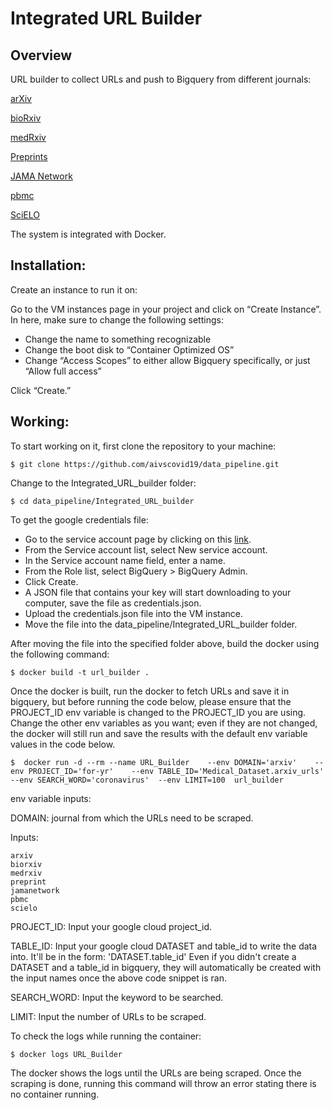# Integrated URL Builder

## Overview

URL builder to collect URLs and push to Bigquery from different journals:

[arXiv](http://export.arxiv.org/)

[bioRxiv](https://www.biorxiv.org/)

[medRxiv](https://www.medrxiv.org/)

[Preprints](https://www.preprints.org/)

[JAMA Network](https://jamanetwork.com/)

[pbmc](http://pbmc.ibmc.msk.ru/)

[SciELO](https://search.scielo.org/)

The system is integrated with Docker.

## Installation:

Create an instance to run it on:

Go to the VM instances page in your project and click on “Create Instance”. In here, make sure to change the following settings:

- Change the name to something recognizable
- Change the boot disk to “Container Optimized OS”
- Change “Access Scopes” to either allow Bigquery specifically, or just “Allow full access”

Click “Create.”


## Working:

To start working on it, first clone the repository to your machine:

```shell
$ git clone https://github.com/aivscovid19/data_pipeline.git
```

Change to the Integrated_URL_builder folder:

```shell
$ cd data_pipeline/Integrated_URL_builder
```


To get the google credentials file:

- Go to the service account page by clicking on this [link](https://console.cloud.google.com/apis/credentials/serviceaccountkey?_ga=2.258827587.814981471.1605932487-1580510446.1593694724).
- From the Service account list, select New service account.
- In the Service account name field, enter a name.
- From the Role list, select BigQuery > BigQuery Admin.
- Click Create.
- A JSON file that contains your key will start downloading to your computer, save the file as credentials.json. 
- Upload the credentials.json file into the VM instance.
- Move the file into the data_pipeline/Integrated_URL_builder folder.

After moving the file into the specified folder above, build the docker using the following command:

```shell
$ docker build -t url_builder .
```

Once the docker is built, run the docker to fetch URLs and save it in bigquery, but before running the code below, please ensure that the PROJECT_ID env variable is changed to the PROJECT_ID you are using. Change the other env variables as you want; even if they are not changed, the docker will still run and save the results with the default env variable values in the code below.

```shell  
$  docker run -d --rm --name URL_Builder    --env DOMAIN='arxiv'    --env PROJECT_ID='for-yr'    --env TABLE_ID='Medical_Dataset.arxiv_urls'    --env SEARCH_WORD='coronavirus'  --env LIMIT=100  url_builder  
```


env variable inputs:

DOMAIN: journal from which the URLs need to be scraped.

Inputs: 
```shell
arxiv
biorxiv
medrxiv
preprint
jamanetwork
pbmc
scielo
```

PROJECT_ID: Input your google cloud project_id.

TABLE_ID: Input your google cloud DATASET and table_id to write the data into.
          It'll be in the form: 'DATASET.table_id' Even if you didn't create a DATASET and a table_id in bigquery, they will automatically be created with the input names once             the above code snippet is ran.

SEARCH_WORD: Input the keyword to be searched.

LIMIT: Input the number of URLs to be scraped.


To check the logs while running the container:

```shell
$ docker logs URL_Builder
```

The docker shows the logs until the URLs are being scraped. Once the scraping is done, running this command will throw an error stating there is no container running.
